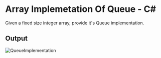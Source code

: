 # Array Implemetation Of Queue - C#

Given a fixed size integer array, provide it's Queue implementation.


## Output
![QueueImplementation](/master/images/QueueImplementation.png)
